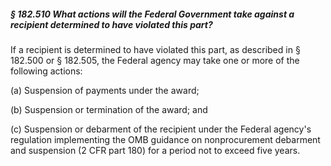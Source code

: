 ##### § 182.510 What actions will the Federal Government take against a recipient determined to have violated this part? #####

If a recipient is determined to have violated this part, as described in § 182.500 or § 182.505, the Federal agency may take one or more of the following actions:

(a) Suspension of payments under the award;

(b) Suspension or termination of the award; and

(c) Suspension or debarment of the recipient under the Federal agency's regulation implementing the OMB guidance on nonprocurement debarment and suspension (2 CFR part 180) for a period not to exceed five years.